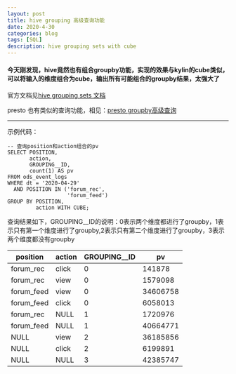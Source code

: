 ```yaml
---
layout: post
title: hive grouping 高级查询功能
date: 2020-4-30
categories: blog
tags: [SQL]
description: hive grouping sets with cube
---
```


#### 今天刚发现，hive竟然也有组合groupby功能，实现的效果与kylin的cube类似，可以将输入的维度组合为cube，输出所有可能组合的groupby结果，太强大了

官方文档见[hive grouping sets 文档](https://cwiki.apache.org/confluence/display/Hive/Enhanced+Aggregation%2C+Cube%2C+Grouping+and+Rollup#EnhancedAggregation,Cube,GroupingandRollup-GROUPINGSETSclause)

presto 也有类似的查询功能，相见：[presto groupby高级查询](https://prestosql.io/docs/current/sql/select.html#group-by-clause)

---

示例代码：

```
-- 查询position和action组合的pv
SELECT POSITION,
       action,
       GROUPING__ID,
       count(1) AS pv
FROM ods_event_logs
WHERE dt = '2020-04-29'
  AND POSITION IN ('forum_rec',
                   'forum_feed')
GROUP BY POSITION,
         action WITH CUBE;
```

查询结果如下，GROUPING__ID的说明：0表示两个维度都进行了groupby，1表示只有第一个维度进行了groupby,2表示只有第二个维度进行了groupby，3表示两个维度都没有groupby

position|action|GROUPING__ID|pv
---|---|---|---
forum_rec|click|0|141878
forum_rec|view|0|1579098
forum_feed|view|0|34606758
forum_feed|click|0|6058013
forum_rec|NULL|1|1720976
forum_feed|NULL|1|40664771
NULL|view|2|36185856
NULL|click|2|6199891
NULL|NULL|3|42385747